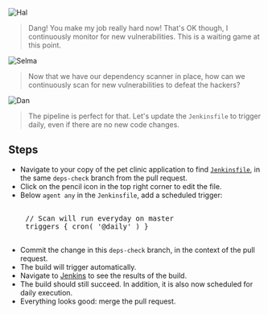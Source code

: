 ![Hal](/online-devops-dojo/assets/online-devops-dojo/shift-security-left/hal.png)

> Dang! You make my job really hard now! That's OK though, I continuously monitor for new vulnerabilities.
> This is a waiting game at this point.  

![Selma](/online-devops-dojo/assets/online-devops-dojo/shift-security-left/selma.png)

> Now that we have our dependency scanner in place, how can we continuously scan for new vulnerabilities to defeat the hackers?

![Dan](/online-devops-dojo/assets/online-devops-dojo/shift-security-left/dan.png)

> The pipeline is perfect for that. Let's update the `Jenkinsfile` to trigger daily, even if there are no new code changes.

## Steps

* Navigate to your copy of the pet clinic application to find  [`Jenkinsfile`](https://[[HOST_SUBDOMAIN]]-9876-[[KATACODA_HOST]].environments.katacoda.com/#jenkinsfile), in the same `deps-check` branch from the pull request.
* Click on the pencil icon in the top right corner to edit the file.
* Below `agent any` in the `Jenkinsfile`, add a scheduled trigger: 

<pre class="file" data-target="clipboard">

    // Scan will run everyday on master
    triggers { cron( '@daily' ) }

</pre>

* Commit the change in this `deps-check` branch, in the context of the pull request.
* The build will trigger automatically.
* Navigate to [Jenkins](https://[[HOST_SUBDOMAIN]]-8080-[[KATACODA_HOST]].environments.katacoda.com/blue/organizations/jenkins/pet-clinic/activity) to see the results of the build.
* The build should still succeed. In addition, it is also now scheduled for daily execution.
* Everything looks good: merge the pull request.
